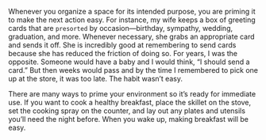 Whenever you organize a space for its intended purpose, you are
priming it to make the next action easy. For instance, my wife keeps a
box of greeting cards that are `presorted` by occasion—birthday,
sympathy, wedding, graduation, and more. Whenever necessary, she
grabs an appropriate card and sends it off. She is incredibly good at
remembering to send cards because she has reduced the friction of
doing so. For years, I was the opposite. Someone would have a baby
and I would think, “I should send a card.” But then weeks would pass
and by the time I remembered to pick one up at the store, it was too
late. The habit wasn’t easy.

There are many ways to prime your environment so it’s ready for
immediate use. If you want to cook a healthy breakfast, place the
skillet on the stove, set the cooking spray on the counter, and lay out
any plates and utensils you’ll need the night before. When you wake
up, making breakfast will be easy.